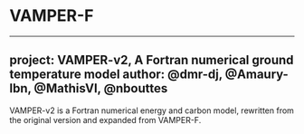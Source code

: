 # VAMPER-F
---
project: VAMPER-v2, A Fortran numerical ground temperature model 
author: @dmr-dj, @Amaury-lbn, @MathisVI, @nbouttes
---

VAMPER-v2 is a Fortran numerical energy and carbon model, rewritten from the original version and expanded from VAMPER-F.
